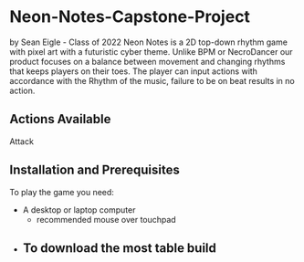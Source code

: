 # Neon-Notes-Capstone-Project
by Sean Eigle - Class of 2022
Neon Notes is a 2D top-down rhythm game with pixel art with a futuristic cyber theme. Unlike BPM or NecroDancer our product focuses on a balance between movement and changing rhythms that keeps players on their toes. The player can input actions with accordance with the Rhythm of the music, failure to be on beat results in no action.

## Actions Available 
Attack


## Installation and Prerequisites
To play the game you need:
- A desktop or laptop computer
   - recommended mouse over touchpad
- To download the most table build
  -   
